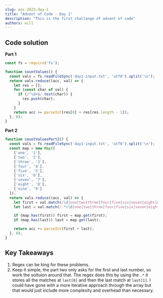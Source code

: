 ```yaml
---
slug: aoc-2023-day-1
title: "Advent of Code - Day 1"
description: "This is the first challenge of advent of code"
authors: will
---
```


## Code solution

**Part 1**

```js
const fs = require('fs');

function countValues() {
  const vals = fs.readFileSync('day1-input.txt', 'utf8').split('\n');
  return vals.reduce((acc, val) => {
    let res = [];
    for (const char of val) {
      if (/^\d+$/.test(char)) {
        res.push(char);
      }
    }
    return acc += parseInt(res[0] + res[res.length - 1]);
  }, 0);
}
```

**Part 2**

```js
function countValuesPart2() {
  const vals = fs.readFileSync('day1-input.txt', 'utf8').split('\n');
  const map = new Map([
    ['one', '1'],
    ['two', '2'],
    ['three', '3'],
    ['four', '4'],
    ['five', '5'],
    ['six', '6'],
    ['seven', '7'],
    ['eight', '8'],
    ['nine', '9']
  ]);
  return vals.reduce((acc, val) => {
    let first = val.match(/\d|one|two|three|four|five|six|seven|eight|nine/)[0];
    let last = val.match(/.*(\d|one|two|three|four|five|six|seven|eight|nine)/)[1];

    if (map.has(first)) first = map.get(first);
    if (map.has(last)) last = map.get(last);

    return acc += parseInt(first + last);
  }, 0);
}
```

## Key Takeaways

1. Regex can be king for these problems.
2. Keep it simple, the part two only asks for the first and last number, so work the soltuion around that. The regex does this by using the `.*` it stores all the matches at `last[0]` and then the last match at `last[1]`. I could have gone with a more iterative approach through the array but that would just include more complexity and overhead than necessary.
